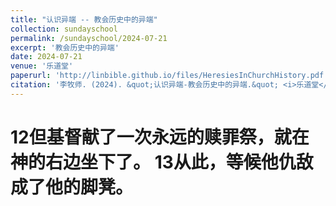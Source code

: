```yaml
---
title: "认识异端 -- 教会历史中的异端"
collection: sundayschool
permalink: /sundayschool/2024-07-21
excerpt: '教会历史中的异端'
date: 2024-07-21
venue: '乐道堂'
paperurl: 'http://linbible.github.io/files/HeresiesInChurchHistory.pdf'
citation: '李牧师. (2024). &quot;认识异端-教会历史中的异端.&quot; <i>乐道堂</i>. 1(1).'
---
```


# 

12但基督献了一次永远的赎罪祭，就在　神的右边坐下了。 13从此，等候他仇敌成了他的脚凳。
====

